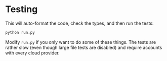 # Testing

This will auto-format the code, check the types, and then run the tests:

```sh
python run.py
```

Modify `run.py` if you only want to do some of these things.  The tests are rather slow (even though large file tests are disabled) and require accounts with every cloud provider.